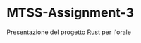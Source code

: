 # MTSS-Assignment-3
Presentazione del progetto [Rust](https://github.com/rust-lang/rust) per l'orale
